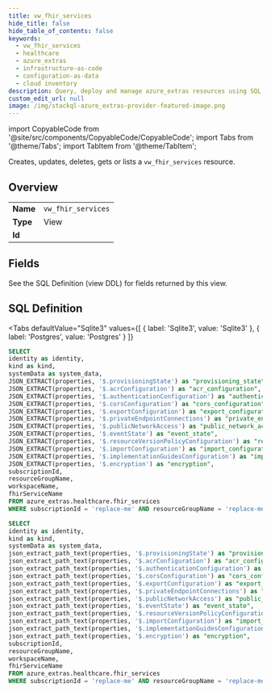 ```yaml
--- 
title: vw_fhir_services
hide_title: false
hide_table_of_contents: false
keywords:
  - vw_fhir_services
  - healthcare
  - azure_extras
  - infrastructure-as-code
  - configuration-as-data
  - cloud inventory
description: Query, deploy and manage azure_extras resources using SQL
custom_edit_url: null
image: /img/stackql-azure_extras-provider-featured-image.png
---
```


import CopyableCode from '@site/src/components/CopyableCode/CopyableCode';
import Tabs from '@theme/Tabs';
import TabItem from '@theme/TabItem';

Creates, updates, deletes, gets or lists a <code>vw_fhir_services</code> resource.

## Overview
<table><tbody>
<tr><td><b>Name</b></td><td><code>vw_fhir_services</code></td></tr>
<tr><td><b>Type</b></td><td>View</td></tr>
<tr><td><b>Id</b></td><td><CopyableCode code="azure_extras.healthcare.vw_fhir_services" /></td></tr>
</tbody></table>

## Fields

See the SQL Definition (view DDL) for fields returned by this view.

## SQL Definition

<Tabs
defaultValue="Sqlite3"
values={[
{ label: 'Sqlite3', value: 'Sqlite3' },
{ label: 'Postgres', value: 'Postgres' }
]}
>
<TabItem value="Sqlite3">

```sql
SELECT
identity as identity,
kind as kind,
systemData as system_data,
JSON_EXTRACT(properties, '$.provisioningState') as "provisioning_state",
JSON_EXTRACT(properties, '$.acrConfiguration') as "acr_configuration",
JSON_EXTRACT(properties, '$.authenticationConfiguration') as "authentication_configuration",
JSON_EXTRACT(properties, '$.corsConfiguration') as "cors_configuration",
JSON_EXTRACT(properties, '$.exportConfiguration') as "export_configuration",
JSON_EXTRACT(properties, '$.privateEndpointConnections') as "private_endpoint_connections",
JSON_EXTRACT(properties, '$.publicNetworkAccess') as "public_network_access",
JSON_EXTRACT(properties, '$.eventState') as "event_state",
JSON_EXTRACT(properties, '$.resourceVersionPolicyConfiguration') as "resource_version_policy_configuration",
JSON_EXTRACT(properties, '$.importConfiguration') as "import_configuration",
JSON_EXTRACT(properties, '$.implementationGuidesConfiguration') as "implementation_guides_configuration",
JSON_EXTRACT(properties, '$.encryption') as "encryption",
subscriptionId,
resourceGroupName,
workspaceName,
fhirServiceName
FROM azure_extras.healthcare.fhir_services
WHERE subscriptionId = 'replace-me' AND resourceGroupName = 'replace-me' AND workspaceName = 'replace-me';
```

</TabItem>
<TabItem value="Postgres">

```sql
SELECT
identity as identity,
kind as kind,
systemData as system_data,
json_extract_path_text(properties, '$.provisioningState') as "provisioning_state",
json_extract_path_text(properties, '$.acrConfiguration') as "acr_configuration",
json_extract_path_text(properties, '$.authenticationConfiguration') as "authentication_configuration",
json_extract_path_text(properties, '$.corsConfiguration') as "cors_configuration",
json_extract_path_text(properties, '$.exportConfiguration') as "export_configuration",
json_extract_path_text(properties, '$.privateEndpointConnections') as "private_endpoint_connections",
json_extract_path_text(properties, '$.publicNetworkAccess') as "public_network_access",
json_extract_path_text(properties, '$.eventState') as "event_state",
json_extract_path_text(properties, '$.resourceVersionPolicyConfiguration') as "resource_version_policy_configuration",
json_extract_path_text(properties, '$.importConfiguration') as "import_configuration",
json_extract_path_text(properties, '$.implementationGuidesConfiguration') as "implementation_guides_configuration",
json_extract_path_text(properties, '$.encryption') as "encryption",
subscriptionId,
resourceGroupName,
workspaceName,
fhirServiceName
FROM azure_extras.healthcare.fhir_services
WHERE subscriptionId = 'replace-me' AND resourceGroupName = 'replace-me' AND workspaceName = 'replace-me';
```

</TabItem>
</Tabs>

